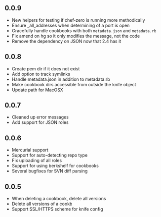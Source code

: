 ## 0.0.9
* New helpers for testing if chef-zero is running more methodically
* Ensure _all_addresses when determining of a port is open
* Gracefully handle cookbooks with both `metadata.json` and `metadata.rb`
* Fix amend on hg so it only modifies the message, not the code
* Remove the dependency on JSON now that 2.4 has it

## 0.0.8
* Create pem dir if it does not exist
* Add option to track symlinks
* Handle metadata.json in addition to metadata.rb
* Make cookbook dirs accessible from outside the knife object
* Update path for MacOSX

## 0.0.7
* Cleaned up error messages
* Add support for JSON roles

## 0.0.6
* Mercurial support
* Support for auto-detecting repo type
* Fix uploading of all roles
* Support for using berkshelf for cookbooks
* Several bugfixes for SVN diff parsing

## 0.0.5
* When deleting a cookbook, delete all versions
* Delete all versions of a cookb
* Support SSL/HTTPS scheme for knife config
